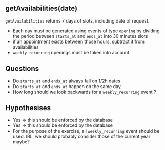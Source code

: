 
## getAvailabilities(date)

`getAvailabilities` returns 7 days of slots, including date of request.
  - Each day must be generated using events of type `opening` by dividing the period between `starts_at` and `ends_at`
    into 30 minutes slots
  - if an appointment exists between those hours, subtract it from availabilities
  - `weekly_recurring` openings must be taken into account

## Questions
  - Do `starts_at` and `ends_at` always fall on 1/2h dates
  - Do `starts_at` and `ends_at` happen on the same day
  - How long should we look backwards for a `weekly_recurring` event ?

## Hypothesises
  - Yes => this should be enforced by the database
  - Yes => this should be enforced by the database
  - For the purpose of the exercise, all `weekly_recurring` event should be used. IRL, we should probably consider
    those of the current year maybe?
